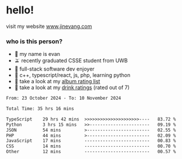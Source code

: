 # hello!

visit my website www.jinevang.com

### who is this person?
- 🦦 my name is evan                                                                  
- 🫒 recently graduated CSSE student from UWB
- 🥕 full-stack software dev enjoyer
- 🍚 c++, typescript/react, js, php, learning python
- 🎹 take a look at my [album rating list](https://bit.ly/albumratings)
- 🧋 take a look at my [drink ratings](https://bit.ly/drinkratings) (rated out of 7)

<!---
jinevang/jinevang is a ✨ special ✨ repository because its `README.md` (this file) appears on your GitHub profile.
You can click the Preview link to take a look at your changes.
--->
<!--START_SECTION:waka-->

```txt
From: 23 October 2024 - To: 10 November 2024

Total Time: 35 hrs 16 mins

TypeScript    29 hrs 42 mins  >>>>>>>>>>>>>>>>>>>>>----   83.72 %
Python        3 hrs 15 mins   >>-----------------------   09.19 %
JSON          54 mins         >------------------------   02.55 %
PHP           44 mins         >------------------------   02.09 %
JavaScript    17 mins         -------------------------   00.83 %
CSS           14 mins         -------------------------   00.70 %
Other         12 mins         -------------------------   00.57 %
```

<!--END_SECTION:waka-->
